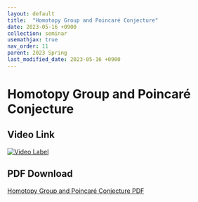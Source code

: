 ```yaml
---
layout: default
title:  "Homotopy Group and Poincaré Conjecture"
date: 2023-05-16 +0900
collection: seminar
usemathjax: true
nav_order: 11
parent: 2023 Spring
last_modified_date: 2023-05-16 +0900
---
```

# Homotopy Group and Poincaré Conjecture
<!-- ## <center> Abstract </center>
Francis Guthrie claimed in 1852 the four color problem. We
proof two essential lemmas and then solve six color problem. We expand
the proof of six color problem into five, four color problem. Kempe
published this proof in 1879. However the flaw was discovered in 1890
by Heawood. Although flawed, Kempe’s idea was used as one of a basic
tool. -->
## Video Link

[![Video Label](https://img.youtube.com/vi/Qj2-MUsdnd0/hqdefault.jpg)](https://youtu.be/Qj2-MUsdnd0)

## PDF Download

<a target='_blank' href='download/Seminar.pdf'>Homotopy Group and Poincaré Conjecture PDF</a>